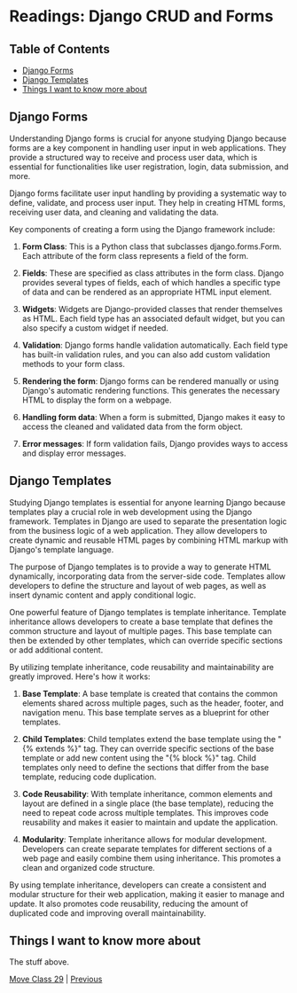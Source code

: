 # Readings: Django CRUD and Forms

## Table of Contents

- [Django Forms](#django-forms)
- [Django Templates](#django-templates)
- [Things I want to know more about](#things-i-want-to-know-more-about)

## Django Forms

Understanding Django forms is crucial for anyone studying Django because forms are a key component in handling user input in web applications. They provide a structured way to receive and process user data, which is essential for functionalities like user registration, login, data submission, and more.

Django forms facilitate user input handling by providing a systematic way to define, validate, and process user input. They help in creating HTML forms, receiving user data, and cleaning and validating the data.

Key components of creating a form using the Django framework include:

1. **Form Class**: This is a Python class that subclasses django.forms.Form. Each attribute of the form class represents a field of the form.

2. **Fields**: These are specified as class attributes in the form class. Django provides several types of fields, each of which handles a specific type of data and can be rendered as an appropriate HTML input element.

3. **Widgets**: Widgets are Django-provided classes that render themselves as HTML. Each field type has an associated default widget, but you can also specify a custom widget if needed.

4. **Validation**: Django forms handle validation automatically. Each field type has built-in validation rules, and you can also add custom validation methods to your form class.

5. **Rendering the form**: Django forms can be rendered manually or using Django's automatic rendering functions. This generates the necessary HTML to display the form on a webpage.

6. **Handling form data**: When a form is submitted, Django makes it easy to access the cleaned and validated data from the form object.

7. **Error messages**: If form validation fails, Django provides ways to access and display error messages.

## Django Templates

Studying Django templates is essential for anyone learning Django because templates play a crucial role in web development using the Django framework. Templates in Django are used to separate the presentation logic from the business logic of a web application. They allow developers to create dynamic and reusable HTML pages by combining HTML markup with Django's template language.

The purpose of Django templates is to provide a way to generate HTML dynamically, incorporating data from the server-side code. Templates allow developers to define the structure and layout of web pages, as well as insert dynamic content and apply conditional logic.

One powerful feature of Django templates is template inheritance. Template inheritance allows developers to create a base template that defines the common structure and layout of multiple pages. This base template can then be extended by other templates, which can override specific sections or add additional content.

By utilizing template inheritance, code reusability and maintainability are greatly improved. Here's how it works:

1. **Base Template**: A base template is created that contains the common elements shared across multiple pages, such as the header, footer, and navigation menu. This base template serves as a blueprint for other templates.

2. **Child Templates**: Child templates extend the base template using the "{% extends %}" tag. They can override specific sections of the base template or add new content using the "{% block %}" tag. Child templates only need to define the sections that differ from the base template, reducing code duplication.

3. **Code Reusability**: With template inheritance, common elements and layout are defined in a single place (the base template), reducing the need to repeat code across multiple templates. This improves code reusability and makes it easier to maintain and update the application.

4. **Modularity**: Template inheritance allows for modular development. Developers can create separate templates for different sections of a web page and easily combine them using inheritance. This promotes a clean and organized code structure.

By using template inheritance, developers can create a consistent and modular structure for their web application, making it easier to manage and update. It also promotes code reusability, reducing the amount of duplicated code and improving overall maintainability.

## Things I want to know more about

The stuff above.

[Move Class 29](./Class29.md) | [Previous](./Class26.md)
